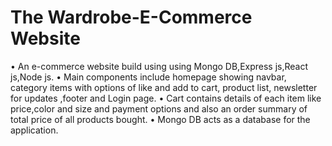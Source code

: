 
# The Wardrobe-E-Commerce Website

•	An e-commerce website build using using Mongo DB,Express js,React js,Node js.
•	 Main components include homepage showing navbar, category items with options of like and add to cart,
product list, newsletter for updates ,footer and Login page.
•	Cart contains details of each item like price,color and size and payment options
and also an order summary of total price of all products bought.
•	Mongo DB acts as a database for the application.



